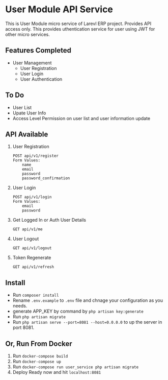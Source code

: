 User Module API Service
=====


This is User Module micro service of Larevl ERP project. Provides API access only. This provides uthentication service for user using JWT for other micro services.

Features Completed
-------

* User Management
	- User Registration
	- User Login
	- User Authentication

To Do
-------

* User List
* Upate User Info
* Access Level Permission on user list and user information update


API Available
-------

1. User Registration
	```
	POST api/v1/register
	Form Values: 
		name
		email
		password
		password_confirmation
	```
2. User Login
	```
	POST api/v1/login
	Form Values: 
		email
		password
	```
3. Get Logged In or Auth User Details
	```
	GET api/v1/me
	```
4. User Logout
	```
	GET api/v1/logout
	```
5. Token Regenerate
	```
	GET api/v1/refresh
	```


Install
-------

* Run `composer install`
* Rename `.env.example` to `.env` file and chnage your configuration as you needs.
* generate APP_KEY by command by `php artisan key:generate`
* Run `php artisan migrate` 
* Run `php artisan serve --port=8081 --host=0.0.0.0` to up the server in port 8081. 


Or, Run From Docker
-------

1. Run `docker-compose build`
2. Run `docker-compose up`
3. Run `docker-compose run user_service php artisan migrate`
4. Deploy Ready now and hit `localhost:8081`